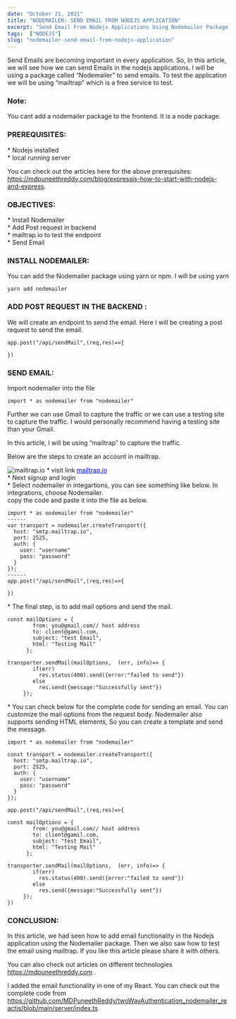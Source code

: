 ```yaml
---
date: "October 21, 2021"
title: "NODEMAILER: SEND EMAIL FROM NODEJS APPLICATION"
excerpt: "Send Email From Nodejs Applications Using Nodemailer Package and Test Emails Using Mailtrap To Capture Emails With Complete Code and ..."
tags:  ["NODEJS"]
slug: "nodemailer-send-email-from-nodejs-application"
---
```

Send Emails are becoming important in every application. So, In this article, we will see how we can send Emails in the nodejs applications. I will be using a package called “Nodemailer” to send emails. To test the application we will be using “mailtrap” which is a free service to test.

### Note:

You cant add a nodemailer package to the frontend. It is a node package.

### PREREQUISITES:

   \* Nodejs installed<br />
   \* local running server<br />

You can check out the articles here for the above prerequisites:
<a style="color: blue" href="https://mdpuneethreddy.com/expressjs-how-to-start-with-nodejs-and-express">https://mdpuneethreddy.com/blog/expressjs-how-to-start-with-nodejs-and-express</a>.

### OBJECTIVES:

   \* Install Nodemailer<br />
   \* Add Post request in backend<br />
   \* mailtrap.io to test the endpoint<br />
   \* Send Email<br />

### INSTALL NODEMAILER:

You can add the Nodemailer package using yarn or npm. I will be using yarn

```
yarn add nodemailer

```

### ADD POST REQUEST IN THE BACKEND :

We will create an endpoint to send the email. Here I will be creating a post request to send the email.

```
app.post("/api/sendMail",(req,res)=>{

})
```
### SEND EMAIL:

Import nodemailer into the file

```
import * as nodemailer from "nodemailer"
```

Further we can use Gmail to capture the traffic or we can use a testing site to capture the traffic. I would personally recommend having a testing site than your Gmail.

In this article, I will be using “mailtrap” to capture the traffic.<br />

Below are the steps to create an account in mailtrap.

![mailtrap.io](/images/posts/nodemailer-send-email-from-nodejs-application_img1.png)
    \* visit link <a style="color: blue" href="https://mailtrap.io/" target="_blank">mailtrap.io</a><br />
    \* Next signup and login<br />
    \* Select nodemailer in integartions, you can see something like below. In integrations, choose Nodemailer.<br />
copy the code and paste it into the file as below.

```
import * as nodemailer from "nodemailer"
------
var transport = nodemailer.createTransport({
  host: "smtp.mailtrap.io",
  port: 2525,
  auth: {
    user: "username"
    pass: "password"
  }
});
------
app.post("/api/sendMail",(req,res)=>{

})
```
\* The final step, is to add mail options and send the mail.

```
const mailOptions = {
        from: you@gmail.com// host address
        to: client@gamil.com, 
        subject: "test Email", 
        html: "Testing Mail" 
      };
      
transporter.sendMail(mailOptions,  (err, info)=> {
        if(err)
          res.status(400).send({error:"failed to send"})
        else
          res.send({message:"Successfully sent"})
     });
```
\* You can check below for the complete code for sending an email. You can customize the mail options from the request body. Nodemailer also supports sending HTML elements, So you can create a template and send the message.

```
import * as nodemailer from "nodemailer"

const transport = nodemailer.createTransport({
  host: "smtp.mailtrap.io",
  port: 2525,
  auth: {
    user: "username"
    pass: "password"
  }
});

app.post("/api/sendMail",(req,res)=>{

const mailOptions = {
        from: you@gmail.com// host address
        to: client@gamil.com, 
        subject: "test Email", 
        html: "Testing Mail" 
      };
      
transporter.sendMail(mailOptions,  (err, info)=> {
        if(err)
          res.status(400).send({error:"failed to send"})
        else
          res.send({message:"Successfully sent"})
     });
})
```
### CONCLUSION:
In this article, we had seen how to add email functionality in the Nodejs application using the Nodemailer package. Then we also saw how to test the email using mailtrap. If you like this article please share it with others.

You can also check out articles on different technologies
<a style="color: blue" href="https://mdpuneethreddy.com">https://mdpuneethreddy.com</a> .

I added the email functionality in one of my React. You can check out the complete code from
<a style="color: blue" href="https://github.com/MDPuneethReddy/twoWayAuthentication_nodemailer_reactjs/blob/main/server/index.ts">https://github.com/MDPuneethReddy/twoWayAuthentication_nodemailer_reactjs/blob/main/server/index.ts</a>


